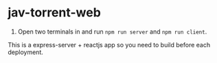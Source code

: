 # jav-torrent-web

1. Open two terminals in and run `npm run server` and `npm run client`.

This is a express-server + reactjs app so you need to build before each deployment.
